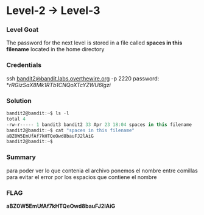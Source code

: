# Level-2 -> Level-3

### Level Goat
The password for the next level is stored in a file called **spaces in this filename** located in the home directory
### Credentials
ssh bandit2@bandit.labs.overthewire.org -p 2220
password: **rRGizSaX8Mk1RTb1CNQoXTcYZWU6lgzi*
### Solution
```js
bandit2@bandit:~$ ls -l
total 4
-rw-r----- 1 bandit3 bandit2 33 Apr 23 18:04 spaces in this filename
bandit2@bandit:~$ cat "spaces in this filename"
aBZ0W5EmUfAf7kHTQeOwd8bauFJ2lAiG
bandit2@bandit:~$ 

```
### Summary
para poder ver lo que contenia el archivo ponemos el nombre entre comillas para evitar el error por los espacios que contiene el nombre
### FLAG
**aBZ0W5EmUfAf7kHTQeOwd8bauFJ2lAiG** 